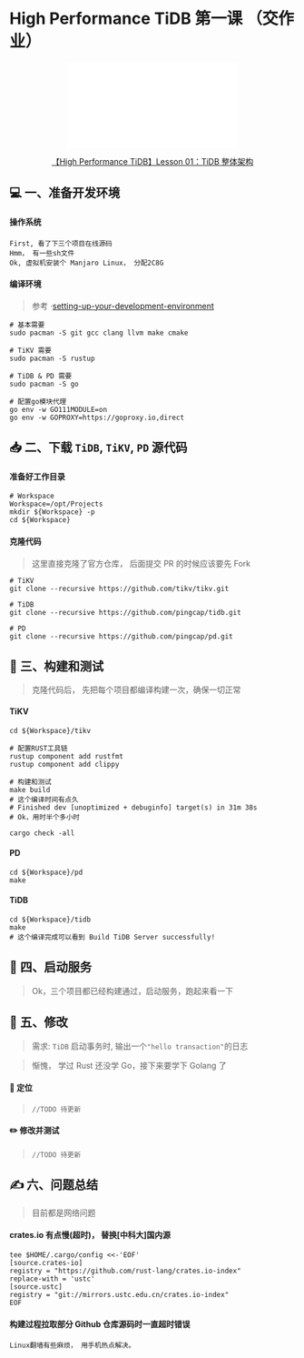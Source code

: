 
<!-- tags: pingcap, tidb -->
<!-- created: 2020-08-12 18:00 -->


# **High Performance TiDB** 第一课 （交作业）

<center>

<iframe
    src="//player.bilibili.com/player.html?bvid=BV17K411T7Kd&page=1"
    sandbox="allow-top-navigation allow-same-origin allow-forms allow-scripts"
    scrolling="no" border="0" frameborder="no" framespacing="0" allowfullscreen="true">
</iframe>

[【High Performance TiDB】Lesson 01：TiDB 整体架构](https://www.bilibili.com/video/BV17K411T7Kd)

</center>

<!-- more -->

## 💻 一、准备开发环境

#### 操作系统

```text
First, 看了下三个项目在线源码
Hmm， 有一些sh文件
Ok, 虚拟机安装个 Manjaro Linux， 分配2C8G
```

#### 编译环境

> 参考 ·[setting-up-your-development-environment](https://github.com/pingcap/community/blob/master/contributors/README.md#setting-up-your-development-environment)

```shell
# 基本需要
sudo pacman -S git gcc clang llvm make cmake

# TiKV 需要
sudo pacman -S rustup

# TiDB & PD 需要
sudo pacman -S go

# 配置go模块代理
go env -w GO111MODULE=on
go env -w GOPROXY=https://goproxy.io,direct
```

## 📥 二、下载 `TiDB`, `TiKV`, `PD` 源代码

#### 准备好工作目录

```shell
# Workspace
Workspace=/opt/Projects
mkdir ${Workspace} -p
cd ${Workspace}
```

#### 克隆代码

> 这里直接克隆了官方仓库， 后面提交 PR 的时候应该要先 Fork

```shell
# TiKV
git clone --recursive https://github.com/tikv/tikv.git

# TiDB
git clone --recursive https://github.com/pingcap/tidb.git

# PD
git clone --recursive https://github.com/pingcap/pd.git
```

## 📜 三、构建和测试

> 克隆代码后， 先把每个项目都编译构建一次，确保一切正常

#### TiKV

```shell
cd ${Workspace}/tikv

# 配置RUST工具链
rustup component add rustfmt
rustup component add clippy

# 构建和测试
make build
# 这个编译时间有点久
# Finished dev [unoptimized + debuginfo] target(s) in 31m 38s
# Ok，用时半个多小时

cargo check -all

```

#### PD

```shell
cd ${Workspace}/pd
make
```

#### TiDB

```shell
cd ${Workspace}/tidb
make
# 这个编译完成可以看到 Build TiDB Server successfully!
```

## 🚀 四、启动服务

> Ok，三个项目都已经构建通过，启动服务，跑起来看一下

## 📝 五、修改

> 需求: `TiDB` 启动事务时, 输出一个`"hello transaction"`的日志 </br>

> 惭愧， 学过 Rust 还没学 Go，接下来要学下 Golang 了

#### 🚩 定位

> `//TODO 待更新`

#### ✏️ 修改并测试

> `//TODO 待更新`

## ✍️ 六、问题总结

> 目前都是网络问题

#### crates.io 有点慢(超时)， 替换[中科大]国内源

```shell
tee $HOME/.cargo/config <<-'EOF'
[source.crates-io]
registry = "https://github.com/rust-lang/crates.io-index"
replace-with = 'ustc'
[source.ustc]
registry = "git://mirrors.ustc.edu.cn/crates.io-index"
EOF
```

#### 构建过程拉取部分 Github 仓库源码时一直超时错误

```text
Linux翻墙有些麻烦， 用手机热点解决。
```
